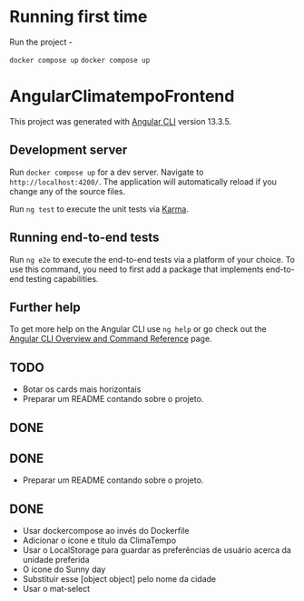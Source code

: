 # Running first time

Run the project -

<code>docker compose up</code>
<code>docker compose up</code>

# AngularClimatempoFrontend

This project was generated with [Angular CLI](https://github.com/angular/angular-cli) version 13.3.5.

## Development server

Run `docker compose up` for a dev server. Navigate to `http://localhost:4200/`. The application will automatically reload if you change any of the source files.

<!-- ## Build

Run `ng build` to build the project. The build artifacts will be stored in the `dist/` directory.

## Running unit tests -->

Run `ng test` to execute the unit tests via [Karma](https://karma-runner.github.io).

## Running end-to-end tests

Run `ng e2e` to execute the end-to-end tests via a platform of your choice. To use this command, you need to first add a package that implements end-to-end testing capabilities.

## Further help

To get more help on the Angular CLI use `ng help` or go check out the [Angular CLI Overview and Command Reference](https://angular.io/cli) page.

## TODO

- Botar os cards mais horizontais
- Preparar um README contando sobre o projeto.

## DONE

## DONE

- Preparar um README contando sobre o projeto.

## DONE

- Usar dockercompose ao invés do Dockerfile
- Adicionar o ícone e título da ClimaTempo
- Usar o LocalStorage para guardar as preferências de usuário acerca da unidade preferida
- O ícone do Sunny day
- Substituir esse [object object] pelo nome da cidade
- Usar o mat-select
